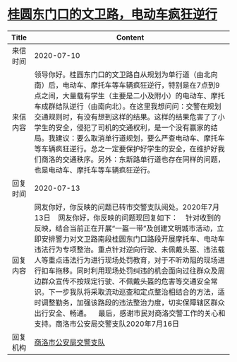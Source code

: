 # [桂圆东门口的文卫路，电动车疯狂逆行](http://www.shangluo.gov.cn/zmhd/ldxxxx.jsp?urltype=leadermail.LeaderMailContentUrl&wbtreeid=1112&leadermailid=6154)

| Title |                                                                                                                                                                  Content                                                                                                                                                                   |
|:-----:|--------------------------------------------------------------------------------------------------------------------------------------------------------------------------------------------------------------------------------------------------------------------------------------------------------------------------------------------|
| 来信时间  | 2020-07-10                                                                                                                                                                                                                                                                                                                                 |
| 来信内容  | 领导你好。桂圆东门口的文卫路自从规划为单行道（由北向南）后，电动车、摩托车等车辆疯狂逆行，特别是在7点到9点之间，大量载有学生（主要是二小及附小）的电动车、摩托车成群结队逆行（由南向北）。在这里我想问问：交警在规划交通规则时，有没有想到这样的结果。这样的结果危害了了小学生的安全，侵犯了司机的交通权利，是一个没有赢家的结局。我建议：要么取消单行道规划，要么严查电动车、摩托车等车辆疯狂逆行。总之一定要保护好学生的安全，在维护好我们商洛的交通秩序。另外：东新路单行道也存在同样的问题，也是电动车、摩托车等车辆疯狂逆行。                                                                         |
| 回复时间  | 2020-07-13                                                                                                                                                                                                                                                                                                                                 |
| 回复内容  | 网友你好，你反映的问题已转市交警支队阅处。2020年7月13日    网友你好，你反映的问题现回复如下：    针对收到的反映，结合当前正在开展“一盔一带”及创建文明城市活动，立即安排警力对文卫路南段桂圆东门口路段开展摩托车、电动车违法行为专项整治。重点针对逆向行驶、未佩戴头盔、违法载人等重点违法行为进行现场处罚教育，对于不听劝阻的现场进行扣车拖移。同时利用现场处罚纠违的机会面向过往群众及周边群众宣传不按规定行驶、不佩戴头盔的危害等交通安全常识。下一步我队将采取流动巡查和定点整治相结合的方法，适时调整勤务，加强该路段的违法整治力度，切实保障辖区群众出行安全、畅通。    最后，感谢市民对商洛交警工作的关心和支持。商洛市公安局交警支队2020年7月16日 |
| 回复机构  | [商洛市公安局交警支队](../../category/agencies/商洛市公安局交警支队.md)                                                                                                                                                                                                                                                                                        |